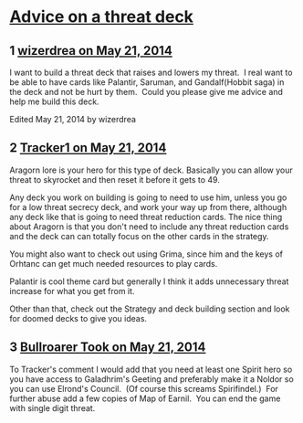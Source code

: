 # [Advice on a threat deck](https://community.fantasyflightgames.com/topic/106814-advice-on-a-threat-deck/)

## 1 [wizerdrea on May 21, 2014](https://community.fantasyflightgames.com/topic/106814-advice-on-a-threat-deck/?do=findComment&comment=1092901)

I want to build a threat deck that raises and lowers my threat.  I real want to be able to have cards like Palantir, Saruman, and Gandalf(Hobbit saga) in the deck and not be hurt by them.  Could you please give me advice and help me build this deck.

Edited May 21, 2014 by wizerdrea

## 2 [Tracker1 on May 21, 2014](https://community.fantasyflightgames.com/topic/106814-advice-on-a-threat-deck/?do=findComment&comment=1092922)

Aragorn lore is your hero for this type of deck. Basically you can allow your threat to skyrocket and then reset it before it gets to 49.

Any deck you work on building is going to need to use him, unless you go for a low threat secrecy deck, and work your way up from there, although any deck like that is going to need threat reduction cards. The nice thing about Aragorn is that you don't need to include any threat reduction cards and the deck can can totally focus on the other cards in the strategy.

You might also want to check out using Grima, since him and the keys of Orhtanc can get much needed resources to play cards.

Palantir is cool theme card but generally I think it adds unnecessary threat increase for what you get from it.

Other than that, check out the Strategy and deck building section and look for doomed decks to give you ideas.

## 3 [Bullroarer Took on May 21, 2014](https://community.fantasyflightgames.com/topic/106814-advice-on-a-threat-deck/?do=findComment&comment=1093049)

To Tracker's comment I would add that you need at least one Spirit hero so you have access to Galadhrim's Geeting and preferably make it a Noldor so you can use Elrond's Council.  (Of course this screams Spirifindel.)  For further abuse add a few copies of Map of Earnil.  You can end the game with single digit threat.

